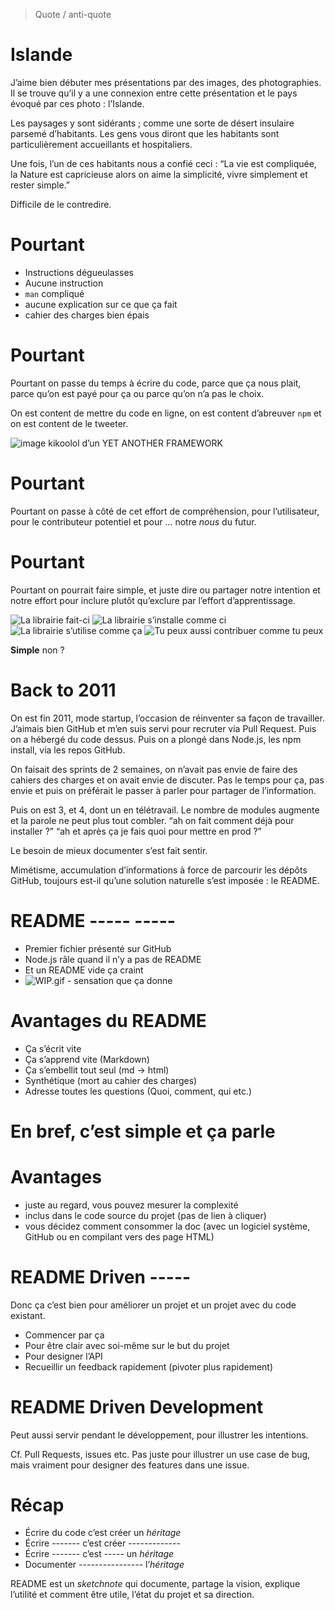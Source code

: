 > Quote / anti-quote

# Islande

J’aime bien débuter mes présentations par des images, des photographies. Il se trouve qu’il y a une connexion entre cette présentation et le pays évoqué par ces photo : l’Islande.

Les paysages y sont sidérants ; comme une sorte de désert insulaire parsemé d’habitants. Les gens vous diront que les habitants sont particulièrement accueillants et hospitaliers.

Une fois, l’un de ces habitants nous a confié ceci : “La vie est compliquée, la Nature est capricieuse alors on aime la simplicité, vivre simplement et rester simple.”

Difficile de le contredire.

# Pourtant

- Instructions dégueulasses
- Aucune instruction
- `man` compliqué
- aucune explication sur ce que ça fait
- cahier des charges bien épais

# Pourtant

Pourtant on passe du temps à écrire du code, parce que ça nous plait, parce qu’on est payé pour ça ou parce qu’on n’a pas le choix.

On est content de mettre du code en ligne, on est content d’abreuver `npm` et on est content de le tweeter.

![image kikoolol d’un YET ANOTHER FRAMEWORK]()

# Pourtant

Pourtant on passe à côté de cet effort de compréhension, pour l’utilisateur, pour le contributeur potentiel et pour … notre *nous* du futur.

# Pourtant

Pourtant on pourrait faire simple, et juste dire ou partager notre intention et notre effort pour inclure plutôt qu’exclure par l’effort d’apprentissage.

![La librairie fait-ci]()
![La librairie s’installe comme ci]()
![La librairie s’utilise comme ça]()
![Tu peux aussi contribuer comme tu peux]()

**Simple** non ?

# Back to 2011

On est fin 2011, mode startup, l’occasion de réinventer sa façon de travailler. J’aimais bien GitHub et m’en suis servi pour recruter via Pull Request. Puis on a hébergé du code dessus.
Puis on a plongé dans Node.js, les npm install, via les repos GitHub.

On faisait des sprints de 2 semaines, on n’avait pas envie de faire des cahiers des charges et on avait envie de discuter. Pas le temps pour ça, pas envie et puis on préférait le passer à parler pour partager de l’information.

Puis on est 3, et 4, dont un en télétravail. Le nombre de modules augmente et la parole ne peut plus tout combler. “ah on fait comment déjà pour installer ?” “ah et après ça je fais quoi pour mettre en prod ?”

Le besoin de mieux documenter s’est fait sentir.

Mimétisme, accumulation d’informations à force de parcourir les dépôts GitHub, toujours est-il qu’une solution naturelle s’est imposée : le README.

# README ----- -----

- Premier fichier présenté sur GitHub
- Node.js râle quand il n’y a pas de README
- Et un README vide ça craint
- ![WIP.gif - sensation que ça donne]()

# Avantages du README

- Ça s’écrit vite
- Ça s’apprend vite (Markdown)
- Ça s’embellit tout seul (md -> html)
- Synthétique (mort au cahier des charges)
- Adresse toutes les questions (Quoi, comment, qui etc.)

# En bref, c’est simple et ça parle

# Avantages

- juste au regard, vous pouvez mesurer la complexité
- inclus dans le code source du projet (pas de lien à cliquer)
- vous décidez comment consommer la doc (avec un logiciel système, GitHub ou en compilant vers des page HTML)

# README Driven -----

Donc ça c’est bien pour améliorer un projet et un projet avec du code existant.

- Commencer par ça
- Pour être clair avec soi-même sur le but du projet
- Pour designer l’API
- Recueillir un feedback rapidement (pivoter plus rapidement)

# README Driven Development

Peut aussi servir pendant le développement, pour illustrer les intentions.

Cf. Pull Requests, issues etc. Pas juste pour illustrer un use case de bug, mais vraiment pour designer des features dans une issue.

# Récap

- Écrire du code c’est créer un *héritage*
- Écrire ------- c’est créer -------------
- Écrire ------- c’est ----- un *héritage*
- Documenter ---------------- l’*héritage*

README est un *sketchnote* qui documente, partage la vision, explique l’utilité et comment être utile, l’état du projet et sa direction.
